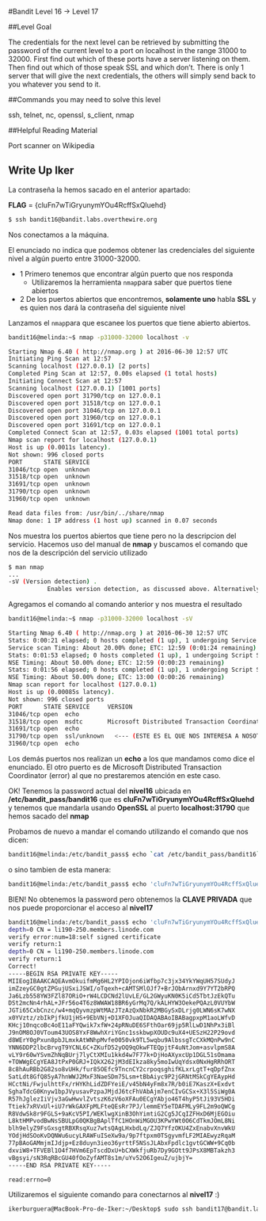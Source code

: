 #Bandit Level 16 → Level 17

##Level Goal

The credentials for the next level can be retrieved by submitting the password of the current level to a port on localhost in the range 31000 to 32000. First find out which of these ports have a server listening on them. Then find out which of those speak SSL and which don’t. There is only 1 server that will give the next credentials, the others will simply send back to you whatever you send to it.

##Commands you may need to solve this level

ssh, telnet, nc, openssl, s_client, nmap

##Helpful Reading Material

Port scanner on Wikipedia

## Write Up Iker

La contraseña la hemos sacado en el anterior apartado:

**FLAG** = {cluFn7wTiGryunymYOu4RcffSxQluehd}

```bash 
$ ssh bandit16@bandit.labs.overthewire.org
```

Nos conectamos a la máquina.

El enunciado no indica que podemos obtener las credenciales del siguiente nivel a algún puerto entre 31000-32000.

- 1 Primero tenemos que encontrar algún puerto que nos responda
  - Utilizaremos la herramienta ```nmap```para saber que puertos tiene abiertos
- 2 De los puertos abiertos que encontremos, **solamente uno** habla **SSL** y es quien nos dará la contraseña del siguiente nivel

Lanzamos el ```nmap```para que escanee los puertos que tiene abierto abiertos.

```bash
bandit16@melinda:~$ nmap -p31000-32000 localhost -v

Starting Nmap 6.40 ( http://nmap.org ) at 2016-06-30 12:57 UTC
Initiating Ping Scan at 12:57
Scanning localhost (127.0.0.1) [2 ports]
Completed Ping Scan at 12:57, 0.00s elapsed (1 total hosts)
Initiating Connect Scan at 12:57
Scanning localhost (127.0.0.1) [1001 ports]
Discovered open port 31790/tcp on 127.0.0.1
Discovered open port 31518/tcp on 127.0.0.1
Discovered open port 31046/tcp on 127.0.0.1
Discovered open port 31960/tcp on 127.0.0.1
Discovered open port 31691/tcp on 127.0.0.1
Completed Connect Scan at 12:57, 0.03s elapsed (1001 total ports)
Nmap scan report for localhost (127.0.0.1)
Host is up (0.0011s latency).
Not shown: 996 closed ports
PORT      STATE SERVICE
31046/tcp open  unknown
31518/tcp open  unknown
31691/tcp open  unknown
31790/tcp open  unknown
31960/tcp open  unknown

Read data files from: /usr/bin/../share/nmap
Nmap done: 1 IP address (1 host up) scanned in 0.07 seconds
```

Nos muestra los puertos abiertos que tiene pero no la descripcion del servicio. Hacemos uso del manual de **nmap** y buscamos el comando que nos de la descripción del servicio utilizado

```bash
$ man nmap
...
-sV (Version detection) .
           Enables version detection, as discussed above. Alternatively, you can use -A, which enables version detection among other things.
```

Agregamos el comando al comando anterior y nos muestra el resultado

```bash
bandit16@melinda:~$ nmap -p31000-32000 localhost -sV

Starting Nmap 6.40 ( http://nmap.org ) at 2016-06-30 12:57 UTC
Stats: 0:00:21 elapsed; 0 hosts completed (1 up), 1 undergoing Service Scan
Service scan Timing: About 20.00% done; ETC: 12:59 (0:01:24 remaining)
Stats: 0:01:53 elapsed; 0 hosts completed (1 up), 1 undergoing Script Scan
NSE Timing: About 50.00% done; ETC: 12:59 (0:00:23 remaining)
Stats: 0:01:56 elapsed; 0 hosts completed (1 up), 1 undergoing Script Scan
NSE Timing: About 50.00% done; ETC: 13:00 (0:00:26 remaining)
Nmap scan report for localhost (127.0.0.1)
Host is up (0.00085s latency).
Not shown: 996 closed ports
PORT      STATE SERVICE     VERSION
31046/tcp open  echo
31518/tcp open  msdtc       Microsoft Distributed Transaction Coordinator (error)
31691/tcp open  echo          
31790/tcp open  ssl/unknown   <--- (ESTE ES EL QUE NOS INTERESA A NOSOTROS)
31960/tcp open  echo
```

Los demás puertos nos realizan un **echo** a los que mandamos como dice el enunciado. El otro puerto es de Microsoft Distributed Transaction Coordinator (error) al que no prestaremos atención en este caso.

OK! Tenemos la password actual del **nivel16** ubicada en **/etc/bandit_pass/bandit16** que es **cluFn7wTiGryunymYOu4RcffSxQluehd** y tenemos que mandarla usando **OpenSSL** al puerto **localhost:31790** que hemos sacado del **nmap**

Probamos de nuevo a mandar el comando utilizando el comando que nos dicen:

```bash
bandit16@melinda:/etc/bandit_pass$ echo `cat /etc/bandit_pass/bandit16` | openssl s_client -connect localhost:31790 -quiet
```

o sino tambien de esta manera:

```bash
bandit16@melinda:/etc/bandit_pass$ echo 'cluFn7wTiGryunymYOu4RcffSxQluehd' | openssl s_client -connect localhost:31790 -quiet 
```

BIEN! No obtenemos la password pero obtenemos la **CLAVE PRIVADA** que nos puede proporcionar el acceso al **nivel17**

```bash
bandit16@melinda:/etc/bandit_pass$ echo 'cluFn7wTiGryunymYOu4RcffSxQluehd' | openssl s_client -connect localhost:31790 -quiet 
depth=0 CN = li190-250.members.linode.com
verify error:num=18:self signed certificate
verify return:1
depth=0 CN = li190-250.members.linode.com
verify return:1
Correct!
-----BEGIN RSA PRIVATE KEY-----
MIIEogIBAAKCAQEAvmOkuifmMg6HL2YPIOjon6iWfbp7c3jx34YkYWqUH57SUdyJ
imZzeyGC0gtZPGujUSxiJSWI/oTqexh+cAMTSMlOJf7+BrJObArnxd9Y7YT2bRPQ
Ja6Lzb558YW3FZl87ORiO+rW4LCDCNd2lUvLE/GL2GWyuKN0K5iCd5TbtJzEkQTu
DSt2mcNn4rhAL+JFr56o4T6z8WWAW18BR6yGrMq7Q/kALHYW3OekePQAzL0VUYbW
JGTi65CxbCnzc/w4+mqQyvmzpWtMAzJTzAzQxNbkR2MBGySxDLrjg0LWN6sK7wNX
x0YVztz/zbIkPjfkU1jHS+9EbVNj+D1XFOJuaQIDAQABAoIBABagpxpM1aoLWfvD
KHcj10nqcoBc4oE11aFYQwik7xfW+24pRNuDE6SFthOar69jp5RlLwD1NhPx3iBl
J9nOM8OJ0VToum43UOS8YxF8WwhXriYGnc1sskbwpXOUDc9uX4+UESzH22P29ovd
d8WErY0gPxun8pbJLmxkAtWNhpMvfe0050vk9TL5wqbu9AlbssgTcCXkMQnPw9nC
YNN6DDP2lbcBrvgT9YCNL6C+ZKufD52yOQ9qOkwFTEQpjtF4uNtJom+asvlpmS8A
vLY9r60wYSvmZhNqBUrj7lyCtXMIu1kkd4w7F77k+DjHoAXyxcUp1DGL51sOmama
+TOWWgECgYEA8JtPxP0GRJ+IQkX262jM3dEIkza8ky5moIwUqYdsx0NxHgRRhORT
8c8hAuRBb2G82so8vUHk/fur85OEfc9TncnCY2crpoqsghifKLxrLgtT+qDpfZnx
SatLdt8GfQ85yA7hnWWJ2MxF3NaeSDm75Lsm+tBbAiyc9P2jGRNtMSkCgYEAypHd
HCctNi/FwjulhttFx/rHYKhLidZDFYeiE/v45bN4yFm8x7R/b0iE7KaszX+Exdvt
SghaTdcG0Knyw1bpJVyusavPzpaJMjdJ6tcFhVAbAjm7enCIvGCSx+X3l5SiWg0A
R57hJglezIiVjv3aGwHwvlZvtszK6zV6oXFAu0ECgYAbjo46T4hyP5tJi93V5HDi
Ttiek7xRVxUl+iU7rWkGAXFpMLFteQEsRr7PJ/lemmEY5eTDAFMLy9FL2m9oQWCg
R8VdwSk8r9FGLS+9aKcV5PI/WEKlwgXinB3OhYimtiG2Cg5JCqIZFHxD6MjEGOiu
L8ktHMPvodBwNsSBULpG0QKBgBAplTfC1HOnWiMGOU3KPwYWt0O6CdTkmJOmL8Ni
blh9elyZ9FsGxsgtRBXRsqXuz7wtsQAgLHxbdLq/ZJQ7YfzOKU4ZxEnabvXnvWkU
YOdjHdSOoKvDQNWu6ucyLRAWFuISeXw9a/9p7ftpxm0TSgyvmfLF2MIAEwyzRqaM
77pBAoGAMmjmIJdjp+Ez8duyn3ieo36yrttF5NSsJLAbxFpdlc1gvtGCWW+9Cq0b
dxviW8+TFVEBl1O4f7HVm6EpTscdDxU+bCXWkfjuRb7Dy9GOtt9JPsX8MBTakzh3
vBgsyi/sN3RqRBcGU40fOoZyfAMT8s1m/uYv52O6IgeuZ/ujbjY=
-----END RSA PRIVATE KEY-----

read:errno=0

```

Utilizaremos el siguiente comando para conectarnos al **nivel17** :)

```bash
ikerburguera@MacBook-Pro-de-Iker:~/Desktop$ sudo ssh bandit17@bandit.labs.overthewire.org -i  sshkey17.private 
````


